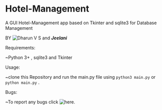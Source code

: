 # Hotel-Management

A GUI Hotel-Management app based on Tkinter and sqlite3 for Database Management

BY ![Dharun V S](https://github.com/dharunvs) and ***Jeelani***


Requirements:


~Python 3+ , sqlite3 and Tkinter  


Usage:


~clone this Repository and run the main.py file using `python3 main.py` or `python main.py` .



Bugs:


~To report any bugs click ![here](https://github.com/dharunvs/Hotel-Management/issues).
